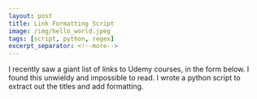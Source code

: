 ```yaml
---
layout: post
title: Link Formatting Script
image: /img/hello_world.jpeg
tags: [script, python, regex]
excerpt_separator: <!--more-->
---
```


I recently saw a giant list of links to Udemy courses, in the form below.
I found this unwieldy and impossible to read. I wrote a python script to
extract out the titles and add formatting.
<!--more-->
